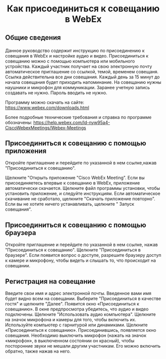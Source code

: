 ﻿#  <p align=center> Как присоединиться к совещанию в WebEx 

## <p align="justify"> Общие сведения

Данное руководство содержит инструкцию по присоединению к совещания в WebEx и настройке аудио и видео.
Присоединиться к совещанию можно с помощью компьютера или мобильного устройства.
Каждый участник получает на свою электронную почту автоматическое приглашение со ссылкой, темой, временем совещаня.
Ссылка действительна все дни совещания.
Каждый день за 15 минут до начала совещания будет приходить напоминание. 
На совещанию нужны наушники и микрофон для коммуникации.
Заранее учетную запись создавать не нужно. Пароль вводить не нужно.
  
Программу можно скачать на сайте: https://www.webex.com/downloads.html 
  
Более подробные технические требования и справка по программе обозначены: https://help.webex.com/ld-nyw95a4-CiscoWebexMeetings/Webex-Meetings


## Присоединиться к совещанию с помощью приложения

Откройте приглашение и перейдите по указанной в нем ссылке,нажав "Присоединиться к совещанию".

Щелкните "Открыть приложение "Cisco WebEx Meeting".
Если вы присоединяетесь впервые к совещанию в WebEx, приложение автоматически скачается. Щелкните файл программы установки, чтобы установить приложение, и следуйте инструкциям.
Если автоматическое скачивание не сработало, щелкните "Скачать приложение повторно". 
Если вы не хотите ничего устанавливать, щелкните " Запуск совещания".
  

## Присоединиться к совещанию с помощью браузера

Откройте приглашение и перейдите по указанной в нем ссылке, нажав "Присоединиться к совещанию".
Щелкните "Присоединиться в браузере".
Если появится вопрос о доступе, разрешите браузеру доступ к камере и микрофону, чтобы видеть и слышать то, что происходит на совещании.

## Регистрация на совещание

Введите свои имя и адрес электронной почты.
Введенное вами имя будет видно всем на совещании.
Выберите "Присоединиться в качестве гостя" и щелкните "Далее". 
Появится окно «Присоединиться к совещанию».
В окне предпросмотра убедитесь, что аудио и видео подключены. 
Щелкните "Использовать аудио компьютера". 
Щелкните на значок микрофона и камеры для того, чтобы включить их.
Используйте компьютер с гарнитурой или динамиками.
Щелкните «Присоединиться к совещанию». 
Присоединившись, появляется окно совещания. Необходимо выключить микрофон (нажать на значок «микрофон», в выключенном состоянии он красный), чтобы посторонние звуки не мешали другим участникам. Его можно включить обратно, также нажав на него.
</p>

